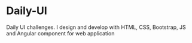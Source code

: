 # Daily-UI
 Daily UI challenges. I design and develop with HTML, CSS, Bootstrap, JS and Angular component for web application 

